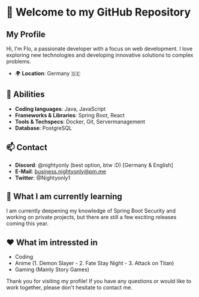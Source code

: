 # 👋 Welcome to my GitHub Repository

## My Profile

Hi, I'm Flo, a passionate developer with a focus on web development. I love exploring new technologies and developing innovative solutions to complex problems.

- 🌍 **Location**: Germany 🇩🇪 

## 🌟 Abilities

- **Coding languages**: Java, JavaScript
- **Frameworks & Libraries**: Spring Boot, React
- **Tools & Techspecs**: Docker, Git, Servermanagement
- **Database**: PostgreSQL


## 📫 Contact

- **Discord**: @nightyonly (best option, btw :D) [Germany & English]
- **E-Mail**: business.nightyonly@pm.me
- **Twitter**: @Nightyonly1



## 🌱 What I am currently learning

I am currently deepening my knowledge of Spring Boot Security and working on private projects, but there are still a few exciting releases coming this year.

## ❤️ What im intressted in

- Coding
- Anime (1. Demon Slayer - 2. Fate Stay Night - 3. Attack on Titan)
- Gaming (Mainly Story Games)
  
Thank you for visiting my profile! If you have any questions or would like to work together, please don't hesitate to contact me.
